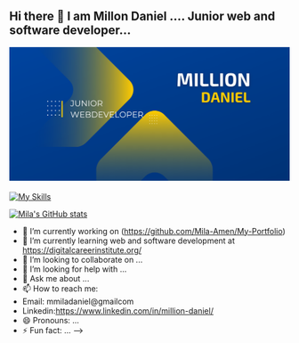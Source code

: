## Hi there 👋 I am Millon Daniel .... Junior web and software developer...
![Profile Banner](./GitHubReadme.png)
<br><br>
[![My Skills](https://skillicons.dev/icons?i=html,css,javascript,react,tailwind,vue,figma,github,line=3)](https://skillicons.dev)


[![Mila's GitHub stats](https://github-readme-stats.vercel.app/api?username=Mila-Amen)](https://github.com/Mila-Amen/github-readme-stats)
- 🔭 I’m currently working on (https://github.com/Mila-Amen/My-Portfolio)
- 🌱 I’m currently learning web and software development at https://digitalcareerinstitute.org/
- 👯 I’m looking to collaborate on ...
- 🤔 I’m looking for help with ...
- 💬 Ask me about ...
- 📫 How to reach me: 
- Email: mmiladaniel@gmailcom
- Linkedin:https://www.linkedin.com/in/million-daniel/
- 😄 Pronouns: ...
- ⚡ Fun fact: ...
-->
